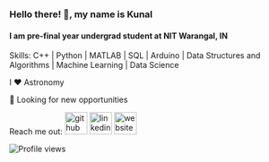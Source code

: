 ### Hello there! 👋, my name is Kunal
#### I am pre-final year undergrad student at NIT Warangal, IN

Skills: C++ | Python | MATLAB | SQL | Arduino | Data Structures and Algorithms | Machine Learning | Data Science

I ❤️ Astronomy

💼 Looking for new opportunities 

Reach me out:
[<img src='https://cdn.jsdelivr.net/npm/simple-icons@3.0.1/icons/github.svg' alt='github' height='40'>](https://github.com/ksh168)   [<img src='https://cdn.jsdelivr.net/npm/simple-icons@3.0.1/icons/linkedin.svg' alt='linkedin' height='40'>](https://www.linkedin.com/in/kunalsharma99/)   [<img src='https://cdn.jsdelivr.net/npm/simple-icons@3.0.1/icons/icloud.svg' alt='website' height='40'>](https://ksh168.github.io)  

![Profile views](https://gpvc.arturio.dev/ksh168)  
